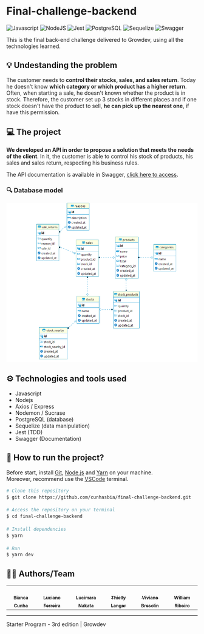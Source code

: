 # Final-challenge-backend
![Javascript](https://img.shields.io/badge/-Javascript-black?style=flat-square&logo=javascript)
![NodeJS](https://img.shields.io/badge/-NodeJS-black?style=flat-square&logo=node.js)
![Jest](https://img.shields.io/badge/-Jest-black?style=flat-square&logo=jest)
![PostgreSQL](https://img.shields.io/badge/-PostgreSQL-black?style=flat-square&logo=postgresql)
![Sequelize](https://img.shields.io/badge/-SequelizeORM-black?style=flat-square&logo=sequelize)
![Swagger](https://img.shields.io/badge/-Swagger-black?style=flat-square&logo=swagger)

This is the final back-end challenge delivered to Growdev, using all the technologies learned.

## 💡 Undestanding the problem

The customer needs to **control their stocks, sales, and sales return**. Today he doesn't know **which category or which product has a higher return**. Often, when starting a sale, he doesn't known whether the product is in stock. Therefore, the customer set up 3 stocks in different places and if one stock doesn't have the product to sell, **he can pick up the nearest one**, if have this permission.

## 💻 The project

**We developed an API in order to propose a solution that meets the needs of the client**. In it, the customer is able to control his stock of products, his sales and sales return, respecting his business rules.

The API documentation is available in Swagger, <a href="">click here to access</a>.

### 🔍 Database model

<div align="center">
  <img src="./.github/database.png" width="600px" alt="database">
</div>

## ⚙ Technologies and tools used

- Javascript
- Nodejs
- Axios / Express
- Nodemon / Sucrase
- PostgreSQL (database)
- Sequelize (data manipulation)
- Jest (TDD)
- Swagger (Documentation)

## 🚀 How to run the project?

Before start, install [Git](https://git-scm.com), [Node.js](https://nodejs.org/en/) and [Yarn](https://classic.yarnpkg.com/en/docs/install/#windows-stable) on your machine.<br>
Moreover, recommend use the [VSCode](https://code.visualstudio.com/) terminal.

```bash
# Clone this repository
$ git clone https://github.com/cunhasbia/final-challenge-backend.git

# Access the repository on your terminal
$ cd final-challenge-backend

# Install dependencies
$ yarn

# Run
$ yarn dev
```

## 👩‍💻 Authors/Team  
<table>
  <tr>
    <td align="center">
      <a href="https://github.com/cunhasbia">
        <img src="https://avatars.githubusercontent.com/u/67087009?v=4" width="64px;" alt=""><br>
        <sub><b>Bianca Cunha</b></sub>
      </a><br>
    </td>
    <td align="center">
      <a href="https://github.com/Ferreira94">
        <img src="https://avatars.githubusercontent.com/u/62767018?v=4" width="64px;" alt=""><br>
        <sub><b>Luciano Ferreira</b></sub>
      </a><br>
    </td>
    <td align="center">
      <a href="https://github.com/lurnakata">
        <img src="https://avatars.githubusercontent.com/u/67387775?v=4" width="64px;" alt=""><br>
        <sub><b>Lucimara Nakata</b></sub>
      </a><br>
    </td>
    <td align="center">
      <a href="https://github.com/ThiellyLanger">
        <img src="https://avatars.githubusercontent.com/u/71675011?v=4" width="64px;" alt=""><br>
        <sub><b>Thielly Langer</b></sub>
      </a><br>
    </td>
    <td align="center">
      <a href="https://github.com/vivianebresolin">
        <img src="https://avatars.githubusercontent.com/u/47430692?v=4" width="64px;" alt=""><br>
        <sub><b>Viviane Bresolin</b></sub>
      </a><br>
    </td>
    <td align="center">
      <a href="https://github.com/stilljag">
        <img src="https://avatars.githubusercontent.com/u/60985185?v=4" width="64px;" alt=""><br>
        <sub><b>William Ribeiro</b></sub>
      </a><br>
    </td>    
  </tr>
</table>

<hr>

Starter Program - 3rd edition | Growdev
